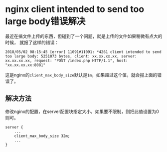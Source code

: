 # nginx client intended to send too large body错误解决

最近在搞文件上传的东西，但碰到了一个问题，就是上传的文件如果稍微有点大的时候，
就报了这样的错误：

```
2018/05/02 08:15:45 [error] 11091#11091: *4261 client intended to send too large body: 5251073 bytes, client: xx.xx.xx.xx, server: xx.xx.xx.xx, request: "POST /index.php HTTP/1.1", host: "xx.xx.xx.xx:8081"
```

这是nginx的`client_max_body_size`默认是`1m`，如果超过这个值，就会报上面的错误了。

## 解决方法
修改nginx的配置，在server配置块指定大小，如果要不限制，则把此值设置为0则可。

```
server {
	...
	client_max_body_size 32m;
	...
}
```